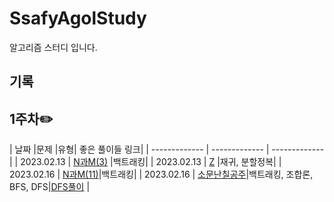 # SsafyAgolStudy
알고리즘 스터디 입니다.

## 기록


## 1주차:pencil2:
| 날짜  |문제 |유형| 좋은 풀이들 링크|
| ------------- | ------------- | ------------- |
| 2023.02.13  | [N과M(3)](https://www.acmicpc.net/problem/15651)  |백트래킹|
| 2023.02.13  | [Z](https://www.acmicpc.net/problem/1074)  |재귀, 분할정복|
| 2023.02.16  | [N과M(11)](https://www.acmicpc.net/problem/15665)|백트래킹|
| 2023.02.16  | [소문난칠공주](https://www.acmicpc.net/problem/1941)|백트래킹, 조합론, BFS, DFS|[DFS풀이](https://dev-typo.tistory.com/12) |
